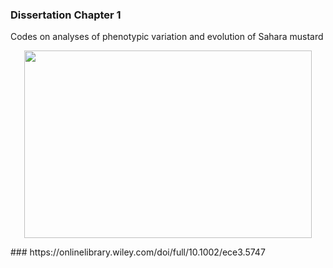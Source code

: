### Dissertation Chapter 1
Codes on analyses of phenotypic variation and evolution of Sahara mustard

<p align="center">
  <img width="460" height="300" src="https://user-images.githubusercontent.com/70289096/92503783-f97cb000-f1be-11ea-8b96-505c00793964.png">
</p>
### https://onlinelibrary.wiley.com/doi/full/10.1002/ece3.5747
<br />
<br />
<br />
<br />
<br />

